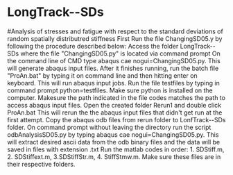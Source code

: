 # LongTrack--SDs
#Analysis of stresses and fatigue with respect to the standard deviations of random spatially distributred stiffness
First Run the file ChangingSD05.y by following the procedure described below:
Access the folder LongTrack--SDs where the file "ChangingSD05.py" is located via command prompt
On the command line of CMD type abaqus cae nogui=ChangingSD05.py. This will generate abaqus input files.
After it finishes running, run the batch file "ProAn.bat" by typing it on command line and then hitting enter on keyboard. This will run abaqus input jobs.
Run the file testfiles by typing in command prompt python=testfiles. Make sure python is installed on the computer. Makesure the path indicated in the file codes matches the path to access abaqus input files.
Open the created folder Rerun1 and double click ProAn.bat This will rerun the the abaqus input files that didn't get run at the first attempt. 
Copy the abaqus odb files from rerun folder to LonfTrack--SDs folder.
On command prompt without leaving the directory run the script odbAnalysisSD05.py by typing  abaqus cae nogui=ChangingSD05.py. This will extract desired ascii data from the odb binary files and the data will be saved in  files with extension .txt
Run the matlab codes in order: 1. SDStiff.m, 2. SDStiffext.m, 3.SDStiffStr.m, 4. StiffStmw.m. Make sure these files are in their respective folders.



